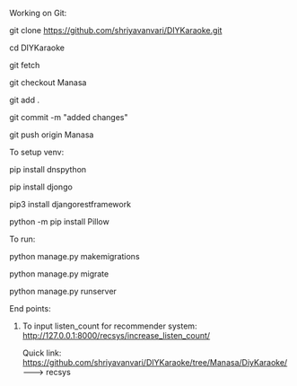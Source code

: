 Working on Git:


git clone https://github.com/shriyavanvari/DIYKaraoke.git  

cd DIYKaraoke

git fetch

git checkout Manasa

git add .

git commit -m "added changes"

git push origin Manasa 




To setup venv:

pip install dnspython  

pip install djongo 

pip3 install djangorestframework

python -m pip install Pillow




To run:

python manage.py makemigrations

python manage.py migrate

python manage.py runserver





End points:

1) To input listen_count for recommender system: http://127.0.0.1:8000/recsys/increase_listen_count/

	Quick link: https://github.com/shriyavanvari/DIYKaraoke/tree/Manasa/DiyKaraoke/ ---> recsys